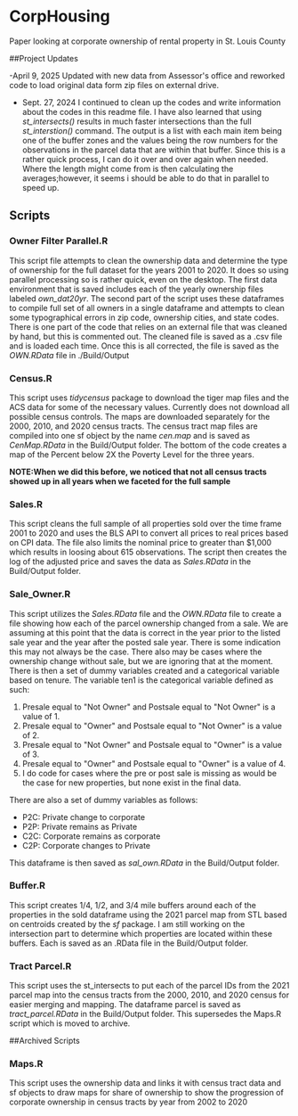 # CorpHousing
Paper looking at corporate ownership of rental property in St. Louis County

##Project Updates

-April 9, 2025
Updated with new data from Assessor's office and reworked code to load original data form zip files on external drive.

- Sept. 27, 2024
I continued to clean up the codes and write information about the codes in this readme file. I have also learned that using *st_intersects()* results in much faster intersections than the full *st_interstion()* command. The output is a list with each main item being one of the buffer zones and the values being the row numbers for the observations in the parcel data that are within that buffer. Since this is a rather quick process, I can do it over and over again when needed. Where the length might come from is then calculating the averages;however, it seems i should be able to do that in parallel to speed up.

## Scripts

### Owner Filter Parallel.R
This script file attempts to clean the ownership data and determine the type of ownership for the full dataset for the years 2001 to 2020. It does so using parallel processing so is rather quick, even on the desktop. The first data environment that is saved includes each of the yearly ownership files labeled *own_dat20yr*. The second part of the script uses these dataframes to compile full set of all owners in a single dataframe and attempts to clean some typographical errors in zip code, ownership cities, and state codes. There is one part of the code that relies on an external file that was cleaned by hand, but this is commented out. The cleaned file is saved as a .csv file and is loaded each time. Once this is all corrected, the file is saved as the *OWN.RData* file in ./Build/Output

### Census.R
This script uses *tidycensus* package to download the tiger map files and the ACS data for some of the necessary values. Currently does not download all possible census controls. The maps are downloaded separately for the 2000, 2010, and 2020 census tracts. The census tract map files are compiled into one sf object by the name *cen.map* and is saved as *CenMap.RData* in the Build/Output folder. The bottom of the code creates a map of the Percent below 2X the Poverty Level for the three years.

**NOTE:When we did this before, we noticed that not all census tracts showed up in all years when we faceted for the full sample**

### Sales.R
This script cleans the full sample of all properties sold over the time frame 2001 to 2020 and uses the BLS API to convert all prices to real prices based on CPI data. The file also limits the nominal price to greater than $1,000 which results in loosing about 615 observations. The script then creates the log of the adjusted price and saves the data as *Sales.RData* in the Build/Output folder.

### Sale_Owner.R
This script utilizes the *Sales.RData* file and the *OWN.RData* file to create a file showing how each of the parcel ownership changed from a sale. We are assuming at this point that the data is correct in the year prior to the listed sale year and the year after the posted sale year. There is some indication this may not always be the case. There also may be cases where the ownership change without sale, but we are ignoring that at the moment. There is then a set of dummy variables created and a categorical variable based on tenure. The variable ten1 is the categorical variable defined as such:
1. Presale equal to "Not Owner" and Postsale equal to "Not Owner" is a value of 1.
2. Presale equal to "Owner" and Postsale equal to "Not Owner" is a value of 2.
3. Presale equal to "Not Owner" and Postsale equal to "Owner" is a value of 3.
4. Presale equal to "Owner" and Postsale equal to "Owner" is a value of 4.
5. I do code for cases where the pre or post sale is missing as would be the case for new properties, but none exist in the final data.

There are also a set of dummy variables as follows:
- P2C: Private change to corporate
- P2P: Private remains as Private
- C2C: Corporate remains as corporate
- C2P: Corporate changes to Private

This dataframe is then saved as *sal_own.RData* in the Build/Output folder.

### Buffer.R
This script creates 1/4, 1/2, and 3/4 mile buffers around each of the properties in the sold dataframe using the 2021 parcel map from STL based on centroids created by the *sf* package. I am still working on the intersection part to determine which properties are located within these buffers. Each is saved as an .RData file in the Build/Output folder.

### Tract Parcel.R
This script uses the st_intersects to put each of the parcel IDs from the 2021 parcel map into the census tracts from the 2000, 2010, and 2020 census for easier merging and mapping. The dataframe parcel is saved as *tract_parcel.RData* in the Build/Output folder. This supersedes the Maps.R script which is moved to archive.

##Archived Scripts

### Maps.R
This script uses the ownership data and links it with census tract data and sf objects to draw maps for share of ownership to show the progression of corporate ownership in census tracts by year from 2002 to 2020
